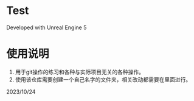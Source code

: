 # Test

Developed with Unreal Engine 5

# 使用说明

1. 用于git操作的练习和各种与实际项目无关的各种操作。
2. 使用该仓库需要创建一个自己名字的文件夹，相关改动都需要在里面进行。

2023/10/24
